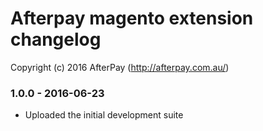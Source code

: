 # Afterpay magento extension changelog
Copyright (c) 2016 AfterPay (http://afterpay.com.au/)

### 1.0.0 - 2016-06-23
 - Uploaded the initial development suite